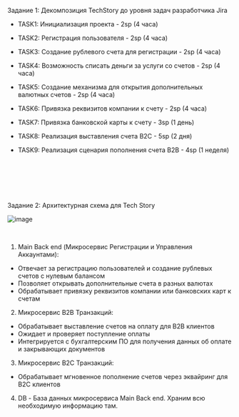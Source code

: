 Задание 1: Декомпозиция TechStory до уровня задач разработчика Jira

- TASK1: Инициализация проекта - 2sp (4 часа)

- TASK2: Регистрация пользователя - 2sp (4 часа)

- TASK3: Создание рублевого счета для регистрации - 2sp (4 часа)

- TASK4: Возможность списать деньги за услуги со счетов - 2sp (4 часа)

- TASK5: Создание механизма для открытия дополнительных валютных счетов - 2sp (4 часа)

- TASK6: Привязка реквизитов компании к счету - 2sp (4 часа)

- TASK7: Привязка банковской карты к счету - 3sp (1 день)

- TASK8: Реализация выставления счета B2C - 5sp (2 дня)

- TASK9: Реализация сценария пополнения счета B2B - 4sp (1 неделя)


&nbsp;
 
&nbsp;

&nbsp;

Задание 2: Архитектурная схема для Tech Story

![image](https://github.com/NikPrime/dverprof.task/assets/14928942/d2333b0c-3f0e-4c04-a451-486e5d613d5c)


&nbsp;
1. Main Back end (Микросервис Регистрации и Управления Аккаунтами):
- Отвечает за регистрацию пользователей и создание рублевых счетов с нулевым балансом
- Позволяет открывать дополнительные счета в разных валютах
- Обрабатывает привязку реквизитов компании или банковских карт к счетам

2. Микросервис B2B Транзакций:

- Обрабатывает выставление счетов на оплату для B2B клиентов
- Ожидает и проверяет поступление оплаты
- Интегрируется с бухгалтерским ПО для получения данных об оплате и закрывающих документов

3. Микросервис B2C Транзакций:
- Обрабатывает мгновенное пополнение счетов через эквайринг для B2C клиентов

4. DB - База данных микросервиса Main Back end. Храним всю необходимую информацию там.

